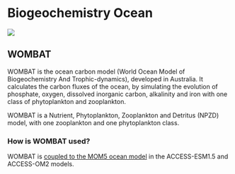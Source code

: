 # <div class="highlight-bg"> Biogeochemistry Ocean </div>

<!-- {% include "call_contribute.md" %} -->

<!-- ![BGC Ocean Component Logo](../../assets/component-logos/components-without-titles/ACCESS icon BGC OCEAN.png){align=right width=40%} -->

<img src = "../../../assets/component-logos/component-maps/bgc-ocean-component-map.png" class="image-background"></img>

## <div class="center-icons"> WOMBAT  </div>
WOMBAT is the ocean carbon model (World Ocean Model of Biogeochemistry And Trophic-dynamics), developed in Australia. It calculates the carbon fluxes of the ocean, by simulating the evolution of phosphate, oxygen, dissolved inorganic carbon, alkalinity and iron with one class of phytoplankton and zooplankton.

WOMBAT is a Nutrient, Phytoplankton, Zooplankton and Detritus (NPZD) model, with one zooplankton and one phytoplankton class.

### How is WOMBAT used?

WOMBAT is [coupled to the MOM5 ocean model][MOM5-WOMBAT-code] in the ACCESS-ESM1.5 and ACCESS-OM2 models.

[MOM5-WOMBAT-code]: https://github.com/COSIMA/ACCESS-ESM1.5-MOM5
